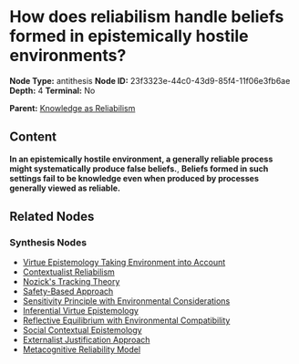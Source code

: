 # How does reliabilism handle beliefs formed in epistemically hostile environments?

**Node Type:** antithesis
**Node ID:** 23f3323e-44c0-43d9-85f4-11f06e3fb6ae
**Depth:** 4
**Terminal:** No

**Parent:** [Knowledge as Reliabilism](knowledge-as-reliabilism-synthesis-3c1b877d-6a77-4be7-831e-44d019b4007a.md)

## Content

**In an epistemically hostile environment, a generally reliable process might systematically produce false beliefs.**, **Beliefs formed in such settings fail to be knowledge even when produced by processes generally viewed as reliable.**

## Related Nodes

### Synthesis Nodes

- [Virtue Epistemology Taking Environment into Account](virtue-epistemology-taking-environment-into-account-synthesis-224ac12f-5712-460e-be6d-51c36cbf6310.md)
- [Contextualist Reliabilism](contextualist-reliabilism-synthesis-f68d2a53-fc3d-41b7-a47b-0469cadaa51e.md)
- [Nozick's Tracking Theory](nozicks-tracking-theory-synthesis-f1c3ad26-628d-43ff-8aba-a20cc06439eb.md)
- [Safety-Based Approach](safety-based-approach-synthesis-f6a37875-392a-44a4-9aea-bd67d0e8eaec.md)
- [Sensitivity Principle with Environmental Considerations](sensitivity-principle-with-environmental-considerations-synthesis-76b1e52e-1250-452b-930d-bf5ec364a203.md)
- [Inferential Virtue Epistemology](inferential-virtue-epistemology-synthesis-0060ae72-8bea-4e41-9d4b-b3fc66d5f882.md)
- [Reflective Equilibrium with Environmental Compatibility](reflective-equilibrium-with-environmental-compatibility-synthesis-fbb92ea0-a3f5-40da-aeb2-224f002150ca.md)
- [Social Contextual Epistemology](social-contextual-epistemology-synthesis-c71ca177-5982-4b2d-bde5-f569edfbfca1.md)
- [Externalist Justification Approach](externalist-justification-approach-synthesis-581a4a0f-696a-4e08-bfe2-afd3ebb4d6d5.md)
- [Metacognitive Reliability Model](metacognitive-reliability-model-synthesis-71139bee-c095-4280-a309-e385f9754582.md)
